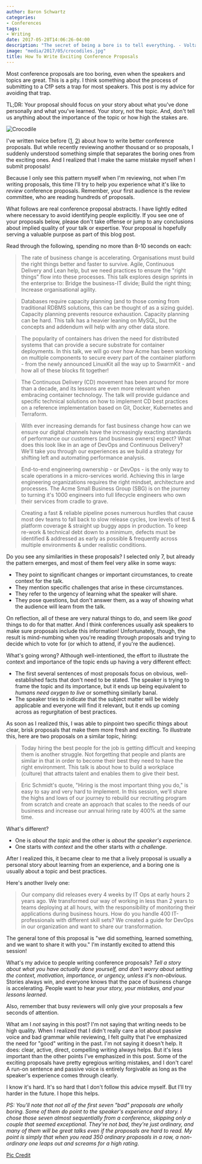 ```yaml
---
author: Baron Schwartz
categories:
- Conferences
tags:
- Writing
date: 2017-05-28T14:06:26-04:00
description: "The secret of being a bore is to tell everything. - Voltaire"
image: "media/2017/05/crocodiles.jpg"
title: How To Write Exciting Conference Proposals
---
```


Most conference proposals are too boring, even when the speakers and topics are
great. This is a pity. I think something about the process of submitting to a
CfP sets a trap for most speakers. This post is my advice for avoiding that
trap.

TL;DR: Your proposal should focus on your story about what you've done personally
and what you've learned. Your story, not the topic. And, don't tell us anything
about the importance of the topic or how high the stakes are.

![Crocodile](/media/2017/05/crocodiles.jpg)

<!--more-->

I've written twice before
([1](https://www.xaprb.com/blog/2015/05/18/what-i-look-for-conference-proposal/), [2](https://www.xaprb.com/blog/2009/12/19/how-to-write-a-good-mysql-conference-proposal/)) about 
how to write better conference proposals. But while recently reviewing another
thousand or so proposals, I suddenly understood something simple that separates
the boring ones from the exciting ones. And I realized that I make the same
mistake myself when I submit proposals!

Because I only see this pattern myself when I'm reviewing, not when I'm writing
proposals, this time I'll try to help _you_ experience what it's like to _review_
conference proposals. Remember, your first audience is the review committee, who
are reading hundreds of proposals.

What follows are real conference proposal abstracts. I have lightly edited where
necessary to avoid identifying people explicitly. If you see one of your
proposals below, please don't take offense or jump to any conclusions about
implied quality of your talk or expertise. Your proposal is hopefully serving a
valuable purpose as part of this blog post.

Read through the following, spending no more than 8-10 seconds on each:

> The rate of business change is accelerating. Organisations must build the right things better and faster to survive. Agile, Continuous Delivery and Lean help, but we need practices to ensure the "right things" flow into these processes. This talk explores design sprints in the enterprise to: Bridge the business-IT divide; Build the right thing; Increase organisational agility.

> Databases require capacity planning (and to those coming from traditional RDBMS solutions, this can be thought of as a sizing guide). Capacity planning prevents resource exhaustion. Capacity planning can be hard. This talk has a heavier leaning on MySQL, but the concepts and addendum will help with any other data store.

> The popularity of containers has driven the need for distributed systems that can provide a secure substrate for container deployments. In this talk, we will go over how Acme has been working on multiple components to secure every part of the container platform - from the newly announced LinuxKit all the way up to SwarmKit - and how all of these blocks fit together!

> The Continuous Delivery (CD) movement has been around for more than a decade, and its lessons are even more relevant when embracing container technology. The talk will provide guidance and specific technical solutions on how to implement CD best practices on a reference implementation based on Git, Docker, Kubernetes and Terraform.

> With ever increasing demands for fast business change how can we ensure our digital channels have the increasingly exacting standards of performance our customers (and business owners) expect? What does this look like in an age of DevOps and Continuous Delivery? We'll take you through our experiences as we build a strategy for shifting left and automating performance analysis.

> End-to-end engineering ownership - or DevOps - is the only way to scale operations in a micro-services world. Achieving this in large engineering organizations requires the right mindset, architecture and processes. The Acme Small Business Group (SBG) is on the journey to turning it's 1000 engineers into full lifecycle engineers who own their services from cradle to grave.

> Creating a fast & reliable pipeline poses numerous hurdles that cause most dev teams to fall back to slow release cycles, low levels of test & platform coverage & straight up buggy apps in production. To keep re-work & technical debt down to a minimum, defects must be identified & addressed as early as possible & frequently across multiple environments & under realistic conditions.

Do you see any similarities in these proposals? I selected only 7, but already
the pattern emerges, and most of them feel very alike in some ways:

- They point to significant changes or important circumstances, to create
  context for the talk.
- They mention specific challenges that arise in these circumstances.
- They refer to the urgency of learning what the speaker will share.
- They pose questions, but don't answer them, as a way of showing what the
  audience will learn from the talk.

On reflection, all of these are very natural things to do, and seem like _good_
things to do for that matter. And I think conferences usually ask speakers to
make sure proposals include this information! Unfortunately, though, the result
is mind-numbing when you're reading through proposals and trying to decide which
to vote for (or which to attend, if you're the audience).

What's going wrong? Although well-intentioned, the effort to illustrate the context
and importance of the topic ends up having a very different effect:

- The first several sentences of most proposals focus on obvious,
  well-established facts that don't need to be stated. The speaker is trying to
  frame the topic and its importance, but it ends up being equivalent to _humans
  need oxygen to live_ or something similarly banal.
- The speaker tries to indicate that the subject matter will be widely
  applicable and everyone will find it relevant, but it ends up coming across as
  regurgitation of best practices.

As soon as I realized this, I was able to pinpoint two specific things about
clear, brisk proposals that make them more fresh and exciting. To illustrate
this, here are two proposals on a similar topic, hiring:

> Today hiring the best people for the job is getting difficult and keeping them is another struggle. Not forgetting that people and plants are similar in that in order to become their best they need to have the right environment. This talk is about how to build a workplace (culture) that attracts talent and enables them to give their best.

> Eric Schmidt's quote, "Hiring is the most important thing you do," is easy to
> say and very hard to implement. In this session, we'll share the highs and
> lows of our journey to rebuild our recruiting program from scratch and create
> an approach that scales to the needs of our business and increase our annual
> hiring rate by 400% at the same time.

What's different?

- One is _about the topic_ and the other is _about the speaker's experience._
- One starts with _context_ and the other starts with _a challenge_.

After I realized this, it became clear to me that a lively proposal is usually a
personal story about learning from an experience, and a boring one is usually
about a topic and best practices.

Here's another lively one:

> Our company did releases every 4 weeks by IT Ops at early hours 2 years ago.
> We transformed our way of working in less than 2 years to teams deploying at
> all hours, with the responsibility of monitoring their applications during
> business hours. How do you handle 400 IT-professionals with different skill
> sets? We created a guide for DevOps in our organization and want to share our
> transformation.

The general tone of this proposal is "we did something, learned something, and
we want to share it with you." I'm instantly excited to attend this session!

What's my advice to people writing conference proposals? _Tell a story about
what you have actually done yourself, and don't worry about setting the context,
motivation, importance, or urgency, unless it's non-obvious._ Stories always
win, and everyone knows that the pace of business change is accelerating. People
want to hear _your story, your mistakes, and your lessons learned_.

Also, remember that busy reviewers will only give your proposals a few seconds
of attention.

What am I _not_ saying in this post? I'm not saying that writing needs to be
high quality. When I realized that I didn't really care a lot about passive
voice and bad grammar while reviewing, I felt guilty that I've emphasized the
need for "good" writing in the past. I'm not saying it doesn't help. It does:
clear, active, direct, compelling writing always helps.  But it's less important
than the other points I've emphasized in this post.  Some of the exciting
proposals have pretty egregious writing mistakes, and I don't care! A run-on
sentence and passive voice is entirely forgivable as long as the speaker's
experience comes through clearly.

I know it's hard. It's so hard that I don't follow this advice myself. But I'll
try harder in the future. I hope this helps.

_PS: You'll note that not all of the first seven "bad" proposals are wholly
boring. Some of them do point to the speaker's experience and story. I chose
those seven almost sequentially from a conference, skipping only a couple that
seemed exceptional. They're not bad, they're just ordinary, and many of them
will be great talks even if the proposals are hard to read. My point is simply
that when you read 350 ordinary proposals in a row, a non-ordinary one leaps out
and screams for a high rating._

[Pic Credit](https://pixabay.com/en/crocodiles-rest-sleepy-carnivore-573744/)
